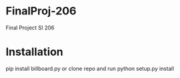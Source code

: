 # FinalProj-206
Final Project SI 206

# Installation
pip install billboard.py 
or clone repo and run python setup.py install
